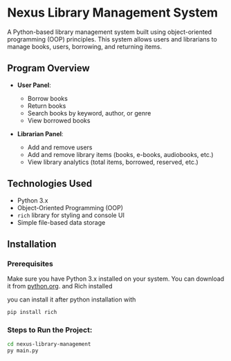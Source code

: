 # Nexus Library Management System

A Python-based library management system built using object-oriented programming (OOP) principles. This system allows users and librarians to manage books, users, borrowing, and returning items.

## Program Overview

- **User Panel**:
  - Borrow books
  - Return books
  - Search books by keyword, author, or genre
  - View borrowed books
  
- **Librarian Panel**:
  - Add and remove users
  - Add and remove library items (books, e-books, audiobooks, etc.)
  - View library analytics (total items, borrowed, reserved, etc.)

## Technologies Used

- Python 3.x
- Object-Oriented Programming (OOP)
- `rich` library for styling and console UI
- Simple file-based data storage

## Installation

### Prerequisites

Make sure you have Python 3.x installed on your system. You can download it from [python.org](https://www.python.org/downloads/).
and Rich installed 

you can install it after python installation with

```bash
pip install rich
```

### Steps to Run the Project:

```bash
cd nexus-library-management
py main.py
```